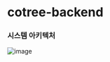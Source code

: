 # cotree-backend

### 시스템 아키텍처
![image](https://github.com/user-attachments/assets/431abaf8-a29d-4f2d-a7e0-3ab30552550c)
